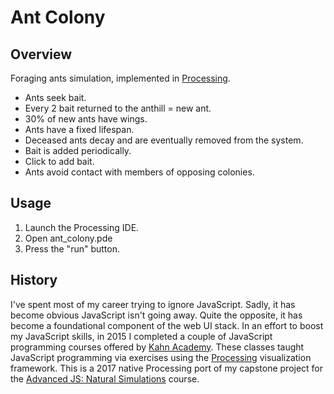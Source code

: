 # Ant Colony
## Overview
Foraging ants simulation, implemented in [Processing](https://processing.org/).

- Ants seek bait.
- Every 2 bait returned to the anthill = new ant.
- 30% of new ants have wings.
- Ants have a fixed lifespan.
- Deceased ants decay and are eventually removed from the system.
- Bait is added periodically.
- Click to add bait.
- Ants avoid contact with members of opposing colonies.

## Usage
1. Launch the Processing IDE.
2. Open ant_colony.pde
3. Press the "run" button.

## History
I've spent most of my career trying to ignore JavaScript.  Sadly, it has become obvious 
JavaScript isn't going away.  Quite the opposite, it has become a foundational component of the web UI stack.
In an effort to boost my JavaScript skills, in 2015 I completed a couple of JavaScript programming 
courses offered by 
[Kahn Academy](https://www.khanacademy.org).  These classes taught JavaScript programming via 
exercises using the [Processing](https://processing.org/) visualization framework.
This is a 2017 native Processing port of my capstone project for the
[Advanced JS: Natural Simulations](https://www.khanacademy.org/computing/computer-programming/programming-natural-simulations)
course.

